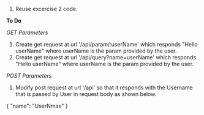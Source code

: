 1. Reuse excercise 2 code.

**To Do**

*GET Parameters*
1. Create get request at url '/api/param/:userName' which responds "Hello userName" where userName is the param provided by the user.
2. Create get request at url '/api/query?name=userName' which responds "Hello userName" where userName is the param provided by the user.

*POST Parameters*
1. Modify post request at url '/api' so that it responds with the Username that is passed by User in request body as shown below.

{
    "name": "UserNmae"
}